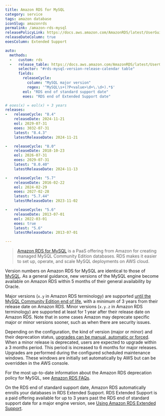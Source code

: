```yaml
---
title: Amazon RDS for MySQL
category: service
tags: amazon database
iconSlug: amazonrds
permalink: /amazon-rds-mysql
releasePolicyLink: https://docs.aws.amazon.com/AmazonRDS/latest/UserGuide/MySQL.Concepts.VersionMgmt.html
releaseDateColumn: true
eoesColumn: Extended Support

auto:
  methods:
  -   custom: rds
  -   release_table: https://docs.aws.amazon.com/AmazonRDS/latest/UserGuide/MySQL.Concepts.VersionMgmt.html
      selector: "#rds-mysql-version-release-calendar table"
      fields:
        releaseCycle:
          column: "MySQL major version"
          regex: '^MySQL\s+(?P<value>\d+\.\d+).*$'
        eol: "RDS end of standard support date"
        eoes: "RDS end of Extended Support date"

# eoes(x) = eol(x) + 3 years
releases:
-   releaseCycle: "8.4"
    releaseDate: 2024-11-21
    eol: 2029-07-31
    eoes: 3032-07-31
    latest: "8.4.3"
    latestReleaseDate: 2024-11-21

-   releaseCycle: "8.0"
    releaseDate: 2018-10-23
    eol: 2026-07-31
    eoes: 2029-07-31
    latest: "8.0.40"
    latestReleaseDate: 2024-11-13

-   releaseCycle: "5.7"
    releaseDate: 2016-02-22
    eol: 2024-02-29
    eoes: 2027-02-28
    latest: "5.7.44"
    latestReleaseDate: 2023-11-02

-   releaseCycle: "5.6"
    releaseDate: 2013-07-01
    eol: 2022-03-01
    eoes: true
    latest: "5.6"
    latestReleaseDate: 2013-07-01

---
```


> [Amazon RDS for MySQL](https://aws.amazon.com/rds/mysql) is a PaaS offering from Amazon for
> creating managed MySQL Community Edition databases. RDS makes it easier to set up, operate, and
> scale MySQL deployments on AWS cloud.

Version numbers on Amazon RDS for MySQL are identical to those of [MySQL](/mysql). As a general
guidance, new versions of the MySQL engine become available on Amazon RDS within 5 months of their
general availability by Oracle.

Major versions (`x.y` in Amazon RDS terminology) are supported [until the MySQL Community
Edition end of life](/mysql), with a minimum of 3 years from their release date on Amazon RDS.
Minor versions (`x.y.z` in Amazon RDS terminology) are supported at least for 1 year after their
release date on Amazon RDS. Note that in some cases Amazon may deprecate specific major or minor
versions sooner, such as when there are security issues.

Depending on the configuration, the kind of version (major or minor) and their deprecation status,
[upgrades can be manual, automatic or forced](https://aws.amazon.com/rds/faqs/#How_do_I_control_if_and_when_the_engine_version_of_my_DB_instance_is_upgraded_to_new_supported_versions.3F).
When a minor release is deprecated, users are expected to upgrade within a 3 months period. This
period is increased to 6 months for major releases. Upgrades are performed during the configured
scheduled maintenance windows. These windows are initially set automatically by AWS but can be
overridden in the AWS console.

For the most up-to-date information about the Amazon RDS deprecation policy for MySQL, see [Amazon
RDS FAQs](http://aws.amazon.com/rds/faqs/).

On the RDS end of standard support date, Amazon RDS automatically enrolls your databases in RDS Extended Support.
RDS Extended Support is a  paid offering available for up to 3 years past the RDS end of standard support date for a major engine version, see
[Using Amazon RDS Extended Support](https://docs.aws.amazon.com/AmazonRDS/latest/UserGuide/extended-support.html).
